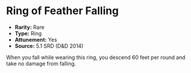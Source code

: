 # Ring of Feather Falling

- **Rarity:** Rare
- **Type:** Ring
- **Attunement:** Yes
- **Source:** 5.1 SRD (D&D 2014)

When you fall while wearing this ring, you descend 60 feet per round and take no damage from falling.
